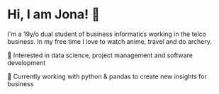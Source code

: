 # Hi, I am Jona! 👋

I'm a 19y/o dual student of business informatics working in the telco business. In my free time I love to watch anime, travel and do archery.

🔎 Interested in data science, project management and software development

🐍 Currently working with python & pandas to create new insights for business

<!--
**blauohrfuchs/blauohrfuchs** is a ✨ _special_ ✨ repository because its `README.md` (this file) appears on your GitHub profile.

Here are some ideas to get you started:

- 🔭 I’m currently working on ...
- 🌱 I’m currently learning ...
- 👯 I’m looking to collaborate on ...
- 🤔 I’m looking for help with ...
- 💬 Ask me about ...
- 📫 How to reach me: ...
- 😄 Pronouns: ...
- ⚡ Fun fact: ...
-->
